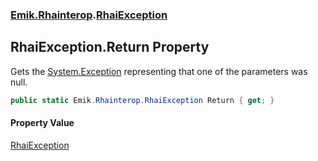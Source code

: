 ### [Emik.Rhainterop](Emik.Rhainterop.md 'Emik.Rhainterop').[RhaiException](RhaiException.md 'Emik.Rhainterop.RhaiException')

## RhaiException.Return Property

Gets the [System.Exception](https://docs.microsoft.com/en-us/dotnet/api/System.Exception 'System.Exception') representing that one of the parameters was null.

```csharp
public static Emik.Rhainterop.RhaiException Return { get; }
```

#### Property Value
[RhaiException](RhaiException.md 'Emik.Rhainterop.RhaiException')